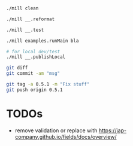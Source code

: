 


```sh


./mill clean

./mill __.reformat

./mill __.test

./mill examples.runMain bla

# for local dev/test
./mill __.publishLocal

git diff
git commit -am "msg"

git tag -a 0.5.1 -m "Fix stuff"
git push origin 0.5.1
```

# TODOs

- remove validation or replace with https://jap-company.github.io/fields/docs/overview/
